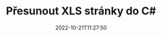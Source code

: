 ---
############################# Static ############################
layout: "auto-gen-merger"
date: 2022-10-21T11:27:50
draft: false
otherformats: ods odt one otp ott pdf pps ppsx ppt pptx rtf tex vdx vsdm vsdx vssm

############################# Head ############################
head_title: "Přesunout XLS stránky v C#"
head_description: "Přesunout stránky v dokumentu XLS v C# na libovolnou pozici pomocí rozhraní API pro slučování dokumentů."

############################# Header ############################
title: "Přesunout XLS stránky do C#"
description: "Přesuňte XLS stránky pomocí několika řádků kódu .NET."
bg_image: "https://cms.admin.containerize.com/templates/aspose/App_Themes/V3/images/bg/header1.png"
bg_overlay: false
button:
    enable: true
    icon: "fas fa-arrow-down"
    label: "Stáhněte si zkušební verzi zdarma"
    link: "https://downloads.groupdocs.com/merger/net"

############################# SubMenu ############################
submenu:
    enable: true

    left:
        img_alt: "GroupDocs.Merger for .NET"
        image: "https://cms.admin.containerize.com/templates/groupdocs/images/product-logos/90x90-noborder/groupdocs-merger-net.png"
        product: "GroupDocs.Merger"
        platform: ".NET"

    middle:
        button:

            # button loop
            - link: "https://apireference.groupdocs.com/merger/net"
              text: "Reference API"

            # button loop
            - link: "https://github.com/groupdocs-merger"
              text: "Příklady kódu"

            # button loop
            - link: "https://products.groupdocs.app/merger/family"
              text: "Živá ukázka"

            # button loop
            - link: "https://purchase.groupdocs.com/pricing/merger/net"
              text: "Ceny"

    right:
        link_download: "https://downloads.groupdocs.com/merger"
        link_learn: "https://docs.groupdocs.com/merger/net"
        link_buy: "https://purchase.groupdocs.com"

############################# About ############################
about:
    enable: true
    title: "O GroupDocs.Merger for .NET API"
    content: |
        [GroupDocs.Merger for .NET](/cs/merger/net/) nabízí jednoduché řešení pro bezpečné sloučení a rozdělení mezi širokou škálou formátů dokumentů včetně PDF, Microsoft Office (Word, Excel, PowerPoint , OneNote), OpenDocument, HTML, obrázky a mnoho dalších v aplikacích .NET. Přidáním několika řádků kódu proveďte několik operací s dokumentem, jako je přesun, odstranění, otočení, výměna, extrahování nebo změna orientace stránek v dokumentech. Rozhraní API pro slučování dokumentů také podporuje náhled stránek dokumentu jako obrázku pro analýzu struktury dokumentu, formátování a obsahu na stránce.
        
        GroupDocs.Merger API je správnou volbou pro podniková řešení, která vyžadují funkce pro přesouvání stránek souborů. Tato rozhraní API jsou dobře podporována na všech hlavních operačních systémech a platformách včetně .NET Framework, .NET Standard, .NET Core, Mono.

############################# Steps ############################
steps:
    enable: true
    title_left: "Přesunout XLS stránky souboru v .NET"
    content_left: |
        [GroupDocs.Merger for .NET](/cs/merger/net/) usnadňuje vývojářům C# přesouvat stránky v souboru XLS provedením několika snadných kroků .
        
        * Inicializací **MoveOptions** zadejte aktuální a nová čísla stránek.
        * Vytvořte novou instanci **Merger** a předejte cestu ke zdrojovému dokumentu jako parametr konstruktoru.
        * Zavolejte **MovePage** a předejte objekt **MoveOptions**.
        * Zavolejte **Save** a zadejte cestu k souboru pro uložení výsledného dokumentu.

    title_right: "Požadavky na systém"
    content_right: |
        Rozhraní API GroupDocs.Merger for .NET jsou podporována na všech hlavních platformách a operačních systémech. Před spuštěním níže uvedeného kódu se prosím ujistěte, že máte na svém systému nainstalovány následující předpoklady.

        * Operační systémy: Microsoft Windows, Linux, MacOS
        * Vývojová prostředí: Visual Studio, Xamarin, MonoDevelop
        * Rámce: .NET Framework, .NET Standard, .NET Core, Mono
        * Stáhněte si nejnovější verzi GroupDocs.Merger for .NET z [NuGet](https://www.nuget.org/packages/groupdocs.merger)
         
    code: |
     {{% merger/additional-styles %}}
     {{< merger/code-merger title="Jak přesunout stránky souboru XLS pomocí ukázkového kódu C#">}}

        ```csharp    
        // Přesunout stránky souboru XLS pomocí GroupDocs.Merger API
        int pageNumber = 6;
        int newPageNumber = 1;

        // Inicializujte třídu MoveOptions a zadejte aktuální a nová čísla stránek
        MoveOptions moveOptions = new MoveOptions(pageNumber, newPageNumber);

        // Okamžité sloučení se vstupním dokumentem XLS
        using (Merger merger = new Merger("input.xls"))
          {
            // Zavolejte metodu MovePage a předejte jí objekt MoveOptions
            merger.MovePage(moveOptions);
    
            // Zavolejte metodu Uložit a předejte požadovanou cestu k souboru pro uložení výstupního dokumentu
            merger.Save("output.xls");
          }
        ```
     {{< /merger/code-merger >}}

############################# Demos ############################
demos:
    enable: true
    title: "Živá ukázka – přesouvejte XLS stránek online"
    content: |
       Přesuňte stránky souborů XLS hned teď na webu [GroupDocs.Merger Live Demos](https://products.groupdocs.app/splitter/move-pages/xls).
       Živé demo má následující výhody.
        
############################# About Formats ############################
about_formats:
    enable: true

############################# More Formats ############################
more_formats:
    enable: true
    title: "Přesunout stránky jiných formátů dokumentů"
    content: |
        API pro slučování a rozdělení dokumentů .NET pro formáty souborů a obrázky. Přesuňte některé oblíbené formáty souborů, jak je uvedeno níže.

############################# Back to top ###############################
back_to_top:
    enable: true
---